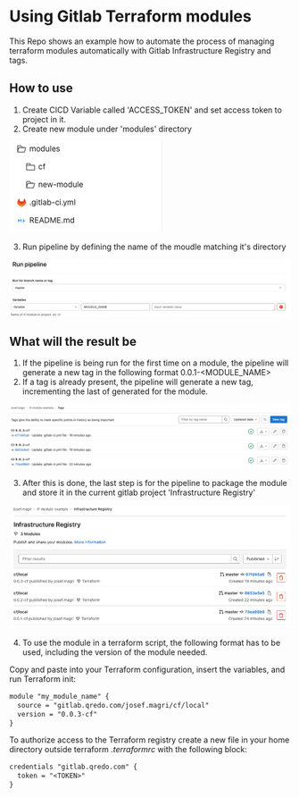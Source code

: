 # Using Gitlab Terraform modules

This Repo shows an example how to automate the process of managing terraform modules automatically with Gitlab Infrastructure Registry and tags.

## How to use

1. Create CICD Variable called 'ACCESS_TOKEN' and set access token to project in it.
2. Create new module under 'modules' directory

![directory](img/directory.png)

3. Run pipeline by defining the name of the moudle matching it's directory

![run-pipeline](img/run-pipeline.png)

## What will the result be

1. If the pipeline is being run for the first time on a module, the pipeline will generate a new tag in the following format 0.0.1-<MODULE_NAME>
2. If a tag is already present, the pipeline will generate a new tag, incrementing the last of generated for the module.

![tags](img/tags.png)

3. After this is done, the last step is for the pipeline to package the module and store it in the current gitlab project 'Infrastructure Registry'

![InfrastructureRegistry](img/InfrastructureRegistry.png)

4. To use the module in a terraform script, the following format has to be used, including the version of the module needed.

Copy and paste into your Terraform configuration, insert the variables, and run Terraform init:
```
module "my_module_name" {
  source = "gitlab.qredo.com/josef.magri/cf/local"
  version = "0.0.3-cf"
}
```

To authorize access to the Terraform registry create a new file in your home directory outside terraform *.terraformrc* with the following block:
```
credentials "gitlab.qredo.com" {
  token = "<TOKEN>"
}
```

